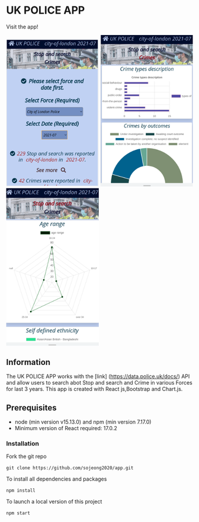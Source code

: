 # UK POLICE APP

Visit the app! 

<img src="/src/img/home1.png " width="250">  <img src="/src/img/crime.png" width="250"> <img src="/src/img/stop.png " width="250">


## Information

The UK POLICE APP works with the [link] (https://data.police.uk/docs/) API and allow users to search abot Stop and search and Crime in various Forces for last 3 years.
This app is created with React js,Bootstrap and Chart.js.

## Prerequisites
- node (min version v15.13.0) and npm (min version 7.17.0)
- Minimum version of React required: 17.0.2

### Installation

Fork the git repo

```
git clone https://github.com/sojeong2020/app.git
```

To install all dependencies and packages
```
npm install
```

To launch a local version of this project
```
npm start
```








